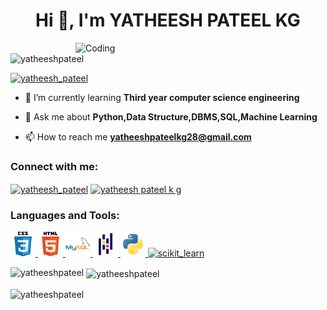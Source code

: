 <h1 align="center">Hi 👋, I'm YATHEESH PATEEL KG</h1>
<img align="right" alt="Coding" width="400" src="https://camo.githubusercontent.com/cae12fddd9d6982901d82580bdf321d81fb299141098ca1c2d4891870827bf17/68747470733a2f2f6d69726f2e6d656469756d2e636f6d2f6d61782f313336302f302a37513379765349765f7430696f4a2d5a2e676966">
<p align="left"> <img src="https://komarev.com/ghpvc/?username=yatheeshpateel&label=Profile%20views&color=0e75b6&style=flat" alt="yatheeshpateel" /> </p>

<p align="left"> <a href="https://twitter.com/yatheesh_pateel" target="blank"><img src="https://img.shields.io/twitter/follow/yatheesh_pateel?logo=twitter&style=for-the-badge" alt="yatheesh_pateel" /></a> </p>

- 🌱 I’m currently learning **Third year computer science engineering**

- 💬 Ask me about **Python,Data Structure,DBMS,SQL,Machine Learning**

- 📫 How to reach me **yatheeshpateelkg28@gmail.com**

<h3 align="left">Connect with me:</h3>
<p align="left">
<a href="https://twitter.com/yatheesh_pateel" target="blank"><img align="center" src="https://raw.githubusercontent.com/rahuldkjain/github-profile-readme-generator/master/src/images/icons/Social/twitter.svg" alt="yatheesh_pateel" height="30" width="40" /></a>
<a href="https://linkedin.com/in/yatheesh pateel k g" target="blank"><img align="center" src="https://raw.githubusercontent.com/rahuldkjain/github-profile-readme-generator/master/src/images/icons/Social/linked-in-alt.svg" alt="yatheesh pateel k g" height="30" width="40" /></a>
</p>

<h3 align="left">Languages and Tools:</h3>
<p align="left"> <a href="https://www.w3schools.com/css/" target="_blank" rel="noreferrer"> <img src="https://raw.githubusercontent.com/devicons/devicon/master/icons/css3/css3-original-wordmark.svg" alt="css3" width="40" height="40"/> </a> <a href="https://www.w3.org/html/" target="_blank" rel="noreferrer"> <img src="https://raw.githubusercontent.com/devicons/devicon/master/icons/html5/html5-original-wordmark.svg" alt="html5" width="40" height="40"/> </a> <a href="https://www.mysql.com/" target="_blank" rel="noreferrer"> <img src="https://raw.githubusercontent.com/devicons/devicon/master/icons/mysql/mysql-original-wordmark.svg" alt="mysql" width="40" height="40"/> </a> <a href="https://pandas.pydata.org/" target="_blank" rel="noreferrer"> <img src="https://raw.githubusercontent.com/devicons/devicon/2ae2a900d2f041da66e950e4d48052658d850630/icons/pandas/pandas-original.svg" alt="pandas" width="40" height="40"/> </a> <a href="https://www.python.org" target="_blank" rel="noreferrer"> <img src="https://raw.githubusercontent.com/devicons/devicon/master/icons/python/python-original.svg" alt="python" width="40" height="40"/> </a> <a href="https://scikit-learn.org/" target="_blank" rel="noreferrer"> <img src="https://upload.wikimedia.org/wikipedia/commons/0/05/Scikit_learn_logo_small.svg" alt="scikit_learn" width="40" height="40"/> </a> </p>

<p><img align="left" src="https://github-readme-stats.vercel.app/api/top-langs?username=yatheeshpateel&show_icons=true&locale=en&layout=compact" alt="yatheeshpateel" /></p>

<p>&nbsp;<img align="center" src="https://github-readme-stats.vercel.app/api?username=yatheeshpateel&show_icons=true&locale=en" alt="yatheeshpateel" /></p>

<p><img align="center" src="https://github-readme-streak-stats.herokuapp.com/?user=yatheeshpateel&" alt="yatheeshpateel" /></p>
